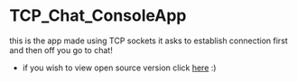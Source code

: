 # TCP_Chat_ConsoleApp
this is the app made using TCP sockets
it asks to establish connection first and then off you go to chat!

- if you wish to view open source version click [here](https://github.com/0Viox0/Chat_Source.git)
:)
